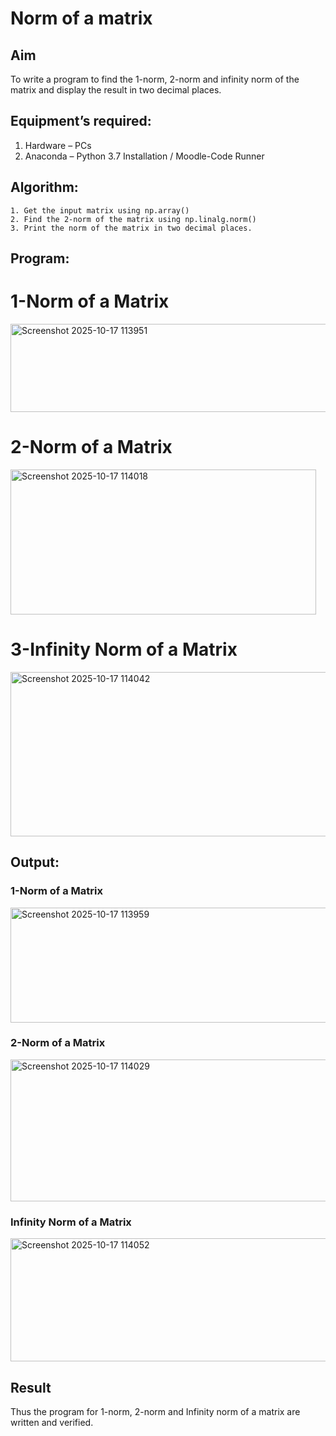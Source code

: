 # Norm of a matrix
## Aim
To write a program to find the 1-norm, 2-norm and infinity norm of the matrix and display the result in two decimal places.
## Equipment’s required:
1.	Hardware – PCs
2.	Anaconda – Python 3.7 Installation / Moodle-Code Runner
## Algorithm:
	1. Get the input matrix using np.array()   
    2. Find the 2-norm of the matrix using np.linalg.norm()
	3. Print the norm of the matrix in two decimal places.
## Program:
# 1-Norm of a Matrix
<img width="512" height="141" alt="Screenshot 2025-10-17 113951" src="https://github.com/user-attachments/assets/d42baf1b-2367-474a-a4f5-0fe5b6a47c35" />




# 2-Norm of a Matrix
<img width="489" height="232" alt="Screenshot 2025-10-17 114018" src="https://github.com/user-attachments/assets/d0b3944d-8dbc-4804-9cd5-c41dfc6b6ceb" />




# 3-Infinity Norm of a Matrix
<img width="587" height="263" alt="Screenshot 2025-10-17 114042" src="https://github.com/user-attachments/assets/8844138d-b21d-47f2-bf78-757f8eb5b295" />


## Output:
### 1-Norm of a Matrix
<img width="1225" height="184" alt="Screenshot 2025-10-17 113959" src="https://github.com/user-attachments/assets/180e6150-da6f-4585-a122-8232f158e3d3" />


### 2-Norm of a Matrix
<img width="1198" height="227" alt="Screenshot 2025-10-17 114029" src="https://github.com/user-attachments/assets/b9d9ea05-c51f-43e0-b95e-4f9408b26207" />


### Infinity Norm of a Matrix
<img width="1243" height="197" alt="Screenshot 2025-10-17 114052" src="https://github.com/user-attachments/assets/9cf3ad4d-6434-4ac3-827b-0b147fd33cc1" />


## Result
Thus the program for 1-norm, 2-norm and Infinity norm of a matrix are written and verified.
